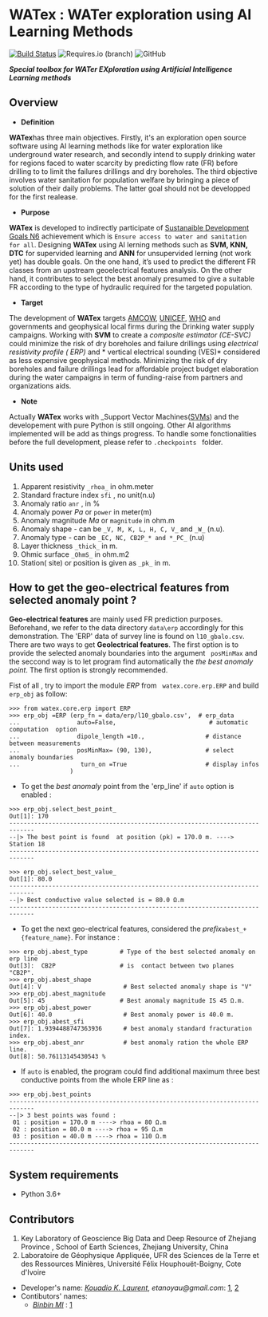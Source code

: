 # WATex : WATer exploration using AI Learning Methods

[![Build Status](https://travis-ci.com/WEgeophysics/watex.svg?branch=master)](https://travis-ci.com/WEgeophysics/watex) ![Requires.io (branch)](https://img.shields.io/requires/github/WEgeophysics/watex/master?style=flat-square) ![GitHub](https://img.shields.io/github/license/WEgeophysics/watex?color=blue&label=Licence&style=flat-square)

**_Special toolbox for WATer EXploration  using Artificial Intelligence Learning methods_**

## Overview

* **Definition** 


 **WATex**has three main objectives. Firstly, it's an exploration open source software using AI learning methods like for water exploration like underground water research,
 and secondly intend to supply drinking water for regions faced to water scarcity  by predicting flow rate (FR) before  drilling to 
 to limit the failures drillings and dry boreholes. The third objective involves water sanitation for population welfare by bringing a piece of solution of their daily problems.
 The latter goal should not be developped for the first realease. 
 
* **Purpose** 
 
 **WATex** is developed to  indirectly participate of [Sustanaible Development Goals N6](https://www.un.org/sustainabledevelopment/development-agenda/) achievement which is  `Ensure access to water and sanitation for all`.
 Designing **WATex** using AI lerning methods such as **SVM, KNN, DTC** for supervided learning and **ANN** for unsupervided lerning (not work yet) has double goals. On the one hand,
 it’s used to predict the different FR classes from an upstream geoelectrical features analysis.
 On the other hand, it contributes to select the best anomaly presumed to give a  suitable FR according
 to the type of hydraulic required for the targeted population. 
 
 * **Target** 
 
 The development of **WATex** targets  [AMCOW](https://amcow-online.org/initiatives/amcow-pan-african-groundwater-program-apagrop), [UNICEF](https://www.unicef.org/), [WHO](https://www.who.int/) and 
 governments and geophysical local firms during the Drinking water supply campaigns. 
 Working  with **SVM** to create a _composite estimator (CE-SVC)_ could minimize the risk of dry boreholes and failure drillings 
 using *electrical resistivity profile ( ERP)*  and * vertical electrical sounding (VES)* considered as less expensive geophysical  methods. 
 Minimizing the risk of dry boreholes and failure drillings  lead for  affordable  project budget elaboration during the water campaigns 
 in term of funding-raise from partners and organizations aids. 

* **Note** 

Actually **WATex** works with _Support Vector Machines([SVMs](https://www.csie.ntu.edu.tw/~cjlin/libsvm/)) and the developement with pure Python is still ongoing. 
Other AI algorithms implemented will be add as things progress. To handle some fonctionalities before the full development, please refer to `.checkpoints ` folder.
 
## Units used 

1. Apparent resistivity `_rhoa_` in ohm.meter 
2. Standard fracture index `sfi`  , no unit(n.u) 
3. Anomaly ratio `anr` ,  in %
4. Anomaly power *Pa* or `power`  in meter(m) 
5. Anomaly magnitude *Ma* or `magnitude` in ohm.m 
6. Anomaly shape - can be `_V, M, K, L, H, C, V_` and `_W_` (n.u). 
7. Anomaly type - can be `_EC, NC, CB2P_* and *_PC_` (n.u)
8. Layer thickness `_thick_` in m. 
9. Ohmic surface `_OhmS_` in ohm.m2 
10. Station( site) or position is given as `_pk_` in m.

## How to get the geo-electrical features from selected anomaly point ?

**Geo-electrical features** are mainly used FR prediction purposes. 
 Beforehand, we refer  to the  data directory `data\erp` accordingly for this demonstration. 
 The 'ERP' data of survey line  is found on `l10_gbalo.csv`. There are two ways to get **Geolectrical features**. 
 The first option  is to provide the selected anomaly boundaries into the argument ` posMinMax` and 
  the seccond way is to let program  find automatically the *the best anomaly point*. The first option is strongly recommended. 

 Fist of all , try to import the module _ERP_ from ` watex.core.erp.ERP`  and build `erp_obj`
 as follow: 
```
>>> from watex.core.erp import ERP 
>>> erp_obj =ERP (erp_fn = data/erp/l10_gbalo.csv',  # erp_data 
...                auto=False,                          # automatic computation  option 
...                dipole_length =10.,                 # distance between measurements 
...                posMinMax= (90, 130),               # select anomaly boundaries 
...                 turn_on =True                      # display infos
                 )
```
 - To get the _best anomaly_ point from the 'erp_line' if `auto` option is enabled : 
```
>>> erp_obj.select_best_point_ 
Out[1]: 170 
-----------------------------------------------------------------------------
--|> The best point is found  at position (pk) = 170.0 m. ----> Station 18              
-----------------------------------------------------------------------------

>>> erp_obj.select_best_value_ 
Out[1]: 80.0
-----------------------------------------------------------------------------
--|> Best conductive value selected is = 80.0 Ω.m                    
-----------------------------------------------------------------------------
```
- To get the next geo-electrical features, considered the _prefix_`abest_+ {feature_name}`. 
For instance :

```
>>> erp_obj.abest_type         # Type of the best selected anomaly on erp line
Out[3]:  CB2P                  # is  contact between two planes "CB2P". 
>>> erp_obj.abest_shape         
Out[4]: V                       # Best selected anomaly shape is "V"
>>> erp_obj.abest_magnitude    
Out[5]: 45                     # Best anomaly magnitude IS 45 Ω.m. 
>>> erp_obj.abest_power         
Out[6]: 40.0                    # Best anomaly power is 40.0 m. 
>>> erp_obj.abest_sfi          
Out[7]: 1.9394488747363936      # best anomaly standard fracturation index.
>>> erp_obj.abest_anr           # best anomaly ration the whole ERP line.
Out[8]: 50.76113145430543 % 
```
- If `auto` is enabled, the program could find additional maximum three best 
conductive points from the whole  ERP line as : 
```
>>> erp_obj.best_points 
-----------------------------------------------------------------------------
--|> 3 best points was found :
 01 : position = 170.0 m ----> rhoa = 80 Ω.m
 02 : position = 80.0 m ----> rhoa = 95 Ω.m
 03 : position = 40.0 m ----> rhoa = 110 Ω.m               
-----------------------------------------------------------------------------
```

## System requirements 
* Python 3.6+ 

## Contributors
  
1. Key Laboratory of Geoscience Big Data and Deep Resource of Zhejiang Province , School of Earth Sciences, Zhejiang University, China
2. Laboratoire de Géophysique Appliquée, UFR des Sciences de la Terre et des Ressources Minières, Université Félix Houphouët-Boigny, Cote d'Ivoire

* Developer's name:  [_Kouadio K. Laurent_](kkouao@zju.edu.cn), _etanoyau@gmail.com_: [1](http://www.zju.edu.cn/english/), [2](https://www.univ-fhb.edu.ci/index.php/ufr-strm/)
* Contibutors' names:
    *  [_Binbin MI_](mibinbin@zju.edu.cn) : [1](http://www.zju.edu.cn/english/)



	
	
	
	
	
	
	
	
	
	
	
	
	
	
	
